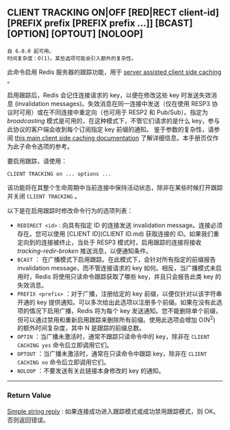 ## CLIENT TRACKING ON|OFF [RED|RECT client-id] [PREFIX prefix [PREFIX prefix ...]] [BCAST] [OPTION] [OPTOUT] [NOLOOP]

    自 6.0.0 起可用。
    时间复杂度：O(1)。某些选项可能会引入额外的复杂性。

此命令启用 Redis 服务器的跟踪功能，用于 [server assisted client side caching](../topics/client-side-caching.md) 。

启用跟踪后，Redis 会记住连接请求的 key，以便在修改这些 key 时发送失效消息 (invalidation messages)。失效消息在同一连接中发送（仅在使用 RESP3 协议时可用）或在不同连接中重定向（也可用于 RESP2 和 Pub/Sub）。指定为 _broadcasting_ 模式是可用的，在这种模式下，不管它们请求的是什么 key，参与此协议的客户端会收到每个订阅指定 key 前缀的通知。 鉴于参数的复杂性，请参阅 [this main client side caching documentation](../topics/client-side-caching.md) 了解详细信息。本手册页仅作为此子命令选项的参考。

要启用跟踪，请使用：
```
CLIENT TRACKING on ... options ...
```

该功能将在其整个生命周期中当前连接中保持活动状态，除非在某些时候打开跟踪并关闭 `CLIENT TRACKING` 。

以下是在启用跟踪时修改命令行为的选项列表：

- `REDIRECT <id>` : 向具有指定 ID 的连接发送 invalidation message。连接必须存在。您可以使用 [CLIENT ID](CLIENT ID.md) 获取连接的 ID。如果我们重定向到的连接被终止，当处于 RESP3 模式时，启用跟踪的连接将接收 *tracking-redir-broken* 推送消息，以便通知条件。
- `BCAST` ： 在广播模式下启用跟踪。在此模式下，会针对所有指定的前缀报告 invalidation message，而不管连接请求的 key 如何。相反，当广播模式未启用时，Redis 将使用只读命令跟踪获取了哪些 key，并且只会报告此类 key 的失效消息。
- `PREFIX <prefix>` ：对于广播，注册给定的 key 前缀，以便仅针对以该字符串开通的 key 提供通知。可以多次给出此选项以注册多个前缀。如果在没有此选项的情况下启用广播，Redis 将为每个 key
  发送通知。您不能删除单个前缀，但可以通过禁用和重新启用跟踪来删除所有前缀。使用此选项会增加 O(N<sup>2</sup>) 的额外时间复杂度，其中 N 是跟踪的前缀总数。
- `OPTIN` ：当广播未激活时，通常不跟踪只读命令中的 key，除非在 `CLIENT CACHING yes` 命令后立即调用它们。
- `OPTOUT` ：当广播未激活时，通常在只读命令中跟踪 key，除非在 `CLIENT CACHING no` 命令后立即调用它们。
- `NOLOOP` ：不要发送有关此链接本身修改的 key 的通知。

---

### Return Value

[Simple string reply](../topics/protocol.md#resp-simple-strings) : 如果连接成功进入跟踪模式或成功禁用跟踪模式，则 OK。否则返回错误。